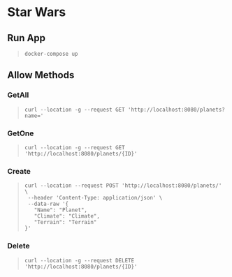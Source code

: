 # Star Wars
## Run App
>```
>docker-compose up
>```


## Allow Methods

### GetAll
>```
>curl --location -g --request GET 'http://localhost:8080/planets?name='
>```



### GetOne
>```
>curl --location -g --request GET 'http://localhost:8080/planets/{ID}'
>```



### Create
>```
>curl --location --request POST 'http://localhost:8080/planets/' \
>  --header 'Content-Type: application/json' \
>  --data-raw '{
>    "Name": "Planet",
>    "Climate": "Climate",
>    "Terrain": "Terrain"
>}'
>```

### Delete
>```
>curl --location -g --request DELETE 'http://localhost:8080/planets/{ID}'
>```

